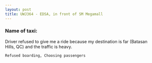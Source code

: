 ```yaml
---
layout: post
title: UWJ364 - EDSA, in front of SM Megamall
---
```


### Name of taxi: 

Driver refused to give me a ride because my destination is far (Batasan Hills, QC) and the traffic is heavy.

```Refused boarding, Choosing passengers```

